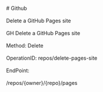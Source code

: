 <br>#     Github</br>
<br>Delete a GitHub Pages site</br>
<br>GH Delete a GitHub Pages site</br>
<br>Method: Delete</br>
<br>OperationID: repos/delete-pages-site</br>
<br>EndPoint:</br>
<br>/repos/{owner}/{repo}/pages</br>
